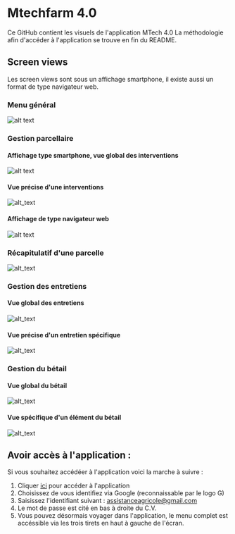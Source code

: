# Mtechfarm 4.0
Ce GitHub contient les visuels de l'application MTech 4.0
La méthodologie afin d'accéder à l'application se trouve en fin du README. 

## Screen views
Les screen views sont sous un affichage smartphone, il existe aussi un format de type navigateur web. 
### Menu général 
![alt text](https://github.com/henrimre/mtechfarm4.0/blob/main/MenuPrincipal.png)

### Gestion parcellaire 
#### Affichage type smartphone, vue global des interventions
 ![alt text](https://github.com/henrimre/mtechfarm4.0/blob/main/Gestion%20parcellaire_affichage%20application.png) 
#### Vue précise d'une interventions 
![alt_text](https://github.com/henrimre/mtechfarm4.0/blob/main/Gestion%20parcellaire_d%C3%A9tail.png)
#### Affichage de type navigateur web
![alt text](https://github.com/henrimre/mtechfarm4.0/blob/main/Gestion%20parcellaire_affichage%20navigateur.png)

### Récapitulatif d'une parcelle
![alt_text](https://github.com/henrimre/mtechfarm4.0/blob/main/Parcelle_d%C3%A9tail.png)

### Gestion des entretiens 
#### Vue global des entretiens
![alt_text](https://github.com/henrimre/mtechfarm4.0/blob/main/Entretient_globalview.png)
#### Vue précise d'un entretien spécifique
![alt_text](https://github.com/henrimre/mtechfarm4.0/blob/main/Entretient_d%C3%A9tail.png)

### Gestion du bétail
#### Vue global du bétail
![alt_text](https://github.com/henrimre/mtechfarm4.0/blob/main/B%C3%A9tail_d%C3%A9tail.png)
#### Vue spécifique d'un élément du bétail
![alt_text](https://github.com/henrimre/mtechfarm4.0/blob/main/B%C3%A9tail_d%C3%A9tail.png)

## Avoir accès à l'application :
Si vous souhaitez accédéer à l'application voici la marche à suivre : 

1) Cliquer [ici](https://www.appsheet.com/start/0c25fef6-4140-4f96-b9d4-f22a150a6cd6#appName=MTech-1936373&group=%5B%7B%22Column%22%3A%22Culture%22%2C%22Order%22%3A%22Ascending%22%7D%5D&sort=%5B%7B%22Column%22%3A%22Date%22%2C%22Order%22%3A%22Descending%22%7D%5D&table=Gestion+parcellaire&view=Gestion+parcellaire) pour accéder à l'application
2) Choisissez de vous identifiez via Google (reconnaissable par le logo G)
3) Saisissez l'identifiant suivant : assistanceagricole@gmail.com
4) Le mot de passe est cité en bas à droite du C.V.
5) Vous pouvez désormais voyager dans l'application, le menu complet est accéssible via les trois tirets en haut à gauche de l'écran. 
